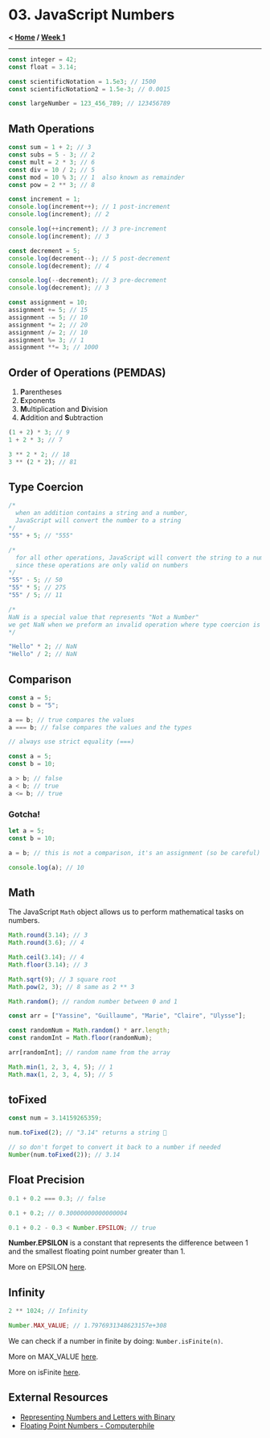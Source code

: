 # 03. JavaScript Numbers

**< [Home](../../README.md) / [Week 1](../README.md)**

---

```javascript
const integer = 42;
const float = 3.14;

const scientificNotation = 1.5e3; // 1500
const scientificNotation2 = 1.5e-3; // 0.0015

const largeNumber = 123_456_789; // 123456789
```

## Math Operations

```javascript
const sum = 1 + 2; // 3
const subs = 5 - 3; // 2
const mult = 2 * 3; // 6
const div = 10 / 2; // 5
const mod = 10 % 3; // 1  also known as remainder
const pow = 2 ** 3; // 8

const increment = 1;
console.log(increment++); // 1 post-increment
console.log(increment); // 2

console.log(++increment); // 3 pre-increment
console.log(increment); // 3

const decrement = 5;
console.log(decrement--); // 5 post-decrement
console.log(decrement); // 4

console.log(--decrement); // 3 pre-decrement
console.log(decrement); // 3

const assignment = 10;
assignment += 5; // 15
assignment -= 5; // 10
assignment *= 2; // 20
assignment /= 2; // 10
assignment %= 3; // 1
assignment **= 3; // 1000
```

## Order of Operations (PEMDAS)

1. **P**arentheses
2. **E**xponents
3. **M**ultiplication and **D**ivision
4. **A**ddition and **S**ubtraction

```javascript
(1 + 2) * 3; // 9
1 + 2 * 3; // 7

3 ** 2 * 2; // 18
3 ** (2 * 2); // 81
```

## Type Coercion

```javascript
/*
  when an addition contains a string and a number,
  JavaScript will convert the number to a string
*/
"55" + 5; // "555"

/*
  for all other operations, JavaScript will convert the string to a number
  since these operations are only valid on numbers
*/
"55" - 5; // 50
"55" * 5; // 275
"55" / 5; // 11
```

```javascript
/* 
NaN is a special value that represents "Not a Number" 
we get NaN when we preform an invalid operation where type coercion is not possible
*/

"Hello" * 2; // NaN
"Hello" / 2; // NaN
```

## Comparison

```javascript
const a = 5;
const b = "5";

a == b; // true compares the values
a === b; // false compares the values and the types

// always use strict equality (===)
```

```javascript
const a = 5;
const b = 10;

a > b; // false
a < b; // true
a <= b; // true
```

### Gotcha!

```javascript
let a = 5;
const b = 10;

a = b; // this is not a comparison, it's an assignment (so be careful)

console.log(a); // 10
```

## Math

The JavaScript `Math` object allows us to perform mathematical tasks on numbers.

```javascript
Math.round(3.14); // 3
Math.round(3.6); // 4

Math.ceil(3.14); // 4
Math.floor(3.14); // 3

Math.sqrt(9); // 3 square root
Math.pow(2, 3); // 8 same as 2 ** 3

Math.random(); // random number between 0 and 1

const arr = ["Yassine", "Guillaume", "Marie", "Claire", "Ulysse"];

const randomNum = Math.random() * arr.length;
const randomInt = Math.floor(randomNum);

arr[randomInt]; // random name from the array

Math.min(1, 2, 3, 4, 5); // 1
Math.max(1, 2, 3, 4, 5); // 5
```

## toFixed

```javascript
const num = 3.14159265359;

num.toFixed(2); // "3.14" returns a string 🤷

// so don't forget to convert it back to a number if needed
Number(num.toFixed(2)); // 3.14
```

## Float Precision

```javascript
0.1 + 0.2 === 0.3; // false

0.1 + 0.2; // 0.30000000000000004

0.1 + 0.2 - 0.3 < Number.EPSILON; // true
```

**Number.EPSILON** is a constant that represents the difference between 1 and the smallest floating point number greater than 1.

More on EPSILON [here](https://developer.mozilla.org/en-US/docs/Web/JavaScript/Reference/Global_Objects/Number/EPSILON).

## Infinity

```javascript
2 ** 1024; // Infinity

Number.MAX_VALUE; // 1.7976931348623157e+308
```

We can check if a number in finite by doing: `Number.isFinite(n)`.

More on MAX_VALUE [here](https://developer.mozilla.org/en-US/docs/Web/JavaScript/Reference/Global_Objects/Number/MAX_VALUE).

More on isFinite [here](https://developer.mozilla.org/en-US/docs/Web/JavaScript/Reference/Global_Objects/Number/isFinite).

## External Resources

- [Representing Numbers and Letters with Binary](https://www.youtube.com/watch?v=1GSjbWt0c9M)
- [Floating Point Numbers - Computerphile](https://www.youtube.com/watch?v=PZRI1IfStY0)
